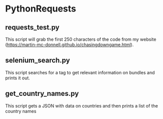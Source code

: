 # PythonRequests

requests_test.py
---

This script will grab the first 250 characters of the code from my website (https://martin-mc-donnell.github.io/chasingdowngame.html).

selenium_search.py
---
This script searches for a tag to get relevant information on bundles and prints it out.

get_country_names.py
---
This script gets a JSON with data on countries and then prints a list of the country names
